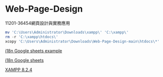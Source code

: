 # Web-Page-Design

11201-36454網頁設計與實務應用

```ps1
mv 'C:\Users\Administrator\Downloads\xampp\' 'C:\xampp\'
rm -r 'C:\xampp\htdocs\'
xcopy 'C:\Users\Administrator\Downloads\Web-Page-Design-main\htdocs\*' 'C:\xampp\htdocs\' /e
```

[i18n Google sheets example](https://docs.google.com/spreadsheets/d/16ut3yQ8K6vY7XP12HpF_D1WNljqwuG-EyxGfq_47Yss)

[i18n Google sheets](https://docs.google.com/spreadsheets/d/1sp-Rw0xcjd-nEMIacbVywY5zIlCbBGr-Ja9EF0DgJfg)

[XAMPP 8.2.4](https://sourceforge.net/projects/xampp/files/XAMPP%20Windows/8.2.4/)